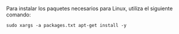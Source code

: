 Para instalar los paquetes necesarios para Linux, utiliza el siguiente comando:

```
sudo xargs -a packages.txt apt-get install -y
```
